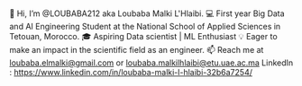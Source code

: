 👋 Hi, I’m @LOUBABA212 aka Loubaba Malki L'Hlaibi.
💻 First year Big Data and AI Engineering Student at the National School of Applied Sciences in Tetouan, Morocco.
🎓 Aspiring Data scientist | ML Enthusiast
💡 Eager to make an impact in the scientific field as an engineer.
📫 Reach me at loubaba.elmalki@gmail.com or loubaba.malkilhlaibi@etu.uae.ac.ma
LinkedIn : https://www.linkedin.com/in/loubaba-malki-l-hlaibi-32b6a7254/
